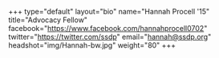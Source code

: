 +++
type="default"
layout="bio"
name="Hannah Procell '15"
title="Advocacy Fellow"
facebook="https://www.facebook.com/hannahprocell0702"
twitter="https://twitter.com/ssdp"
email="hannah@ssdp.org"
headshot="img/Hannah-bw.jpg"
weight="80"
+++
